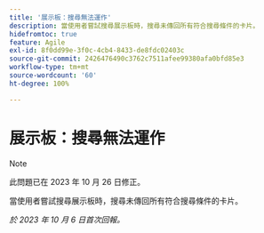 ```yaml
---
title: '展示板：搜尋無法運作'
description: 當使用者嘗試搜尋展示板時，搜尋未傳回所有符合搜尋條件的卡片。
hidefromtoc: true
feature: Agile
exl-id: 8f0dd99e-3f0c-4cb4-8433-de8fdc02403c
source-git-commit: 2426476490c3762c7511afee99380afa0bfd85e3
workflow-type: tm+mt
source-wordcount: '60'
ht-degree: 100%

---
```


# 展示板：搜尋無法運作

>[!NOTE]
>
>此問題已在 2023 年 10 月 26 日修正。

當使用者嘗試搜尋展示板時，搜尋未傳回所有符合搜尋條件的卡片。

_於 2023 年 10 月 6 日首次回報。_
